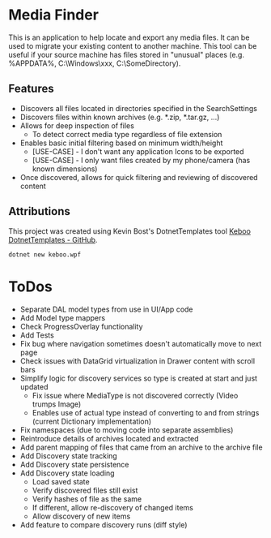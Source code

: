 # Media Finder
This is an application to help locate and export any media files.
It can be used to migrate your existing content to another machine.
This tool can be useful if your source machine has files stored in "unusual" places (e.g. %APPDATA%, C:\Windows\xxx, C:\SomeDirectory).

## Features
- Discovers all files located in directories specified in the SearchSettings
- Discovers files within known archives (e.g. *.zip, *.tar.gz, ...)
- Allows for deep inspection of files
  - To detect correct media type regardless of file extension
- Enables basic initial filtering based on minimum width/height
  - [USE-CASE] - I don't want any application Icons to be exported
  - [USE-CASE] - I only want files created by my phone/camera (has known dimensions)
- Once discovered, allows for quick filtering and reviewing of discovered content

## Attributions
This project was created using Kevin Bost's DotnetTemplates tool [Keboo DotnetTemplates - GitHub](https://github.com/Keboo/DotnetTemplates).
```cli
dotnet new keboo.wpf
```

# ToDos
- Separate DAL model types from use in UI/App code
- Add Model type mappers
- Check ProgressOverlay functionality
- Add Tests
- Fix bug where navigation sometimes doesn't automatically move to next page
- Check issues with DataGrid virtualization in Drawer content with scroll bars
- Simplify logic for discovery services so type is created at start and just updated
  - Fix issue where MediaType is not discovered correctly (Video trumps Image)
  - Enables use of actual type instead of converting to and from strings (current Dictionary implementation)
- Fix namespaces (due to moving code into separate assemblies)
- Reintroduce details of archives located and extracted
- Add parent mapping of files that came from an archive to the archive file
- Add Discovery state tracking
- Add Discovery state persistence
- Add Discovery state loading
  - Load saved state
  - Verify discovered files still exist
  - Verify hashes of file as the same
  - If different, allow re-discovery of changed items
  - Allow discovery of new items
- Add feature to compare discovery runs (diff style)
